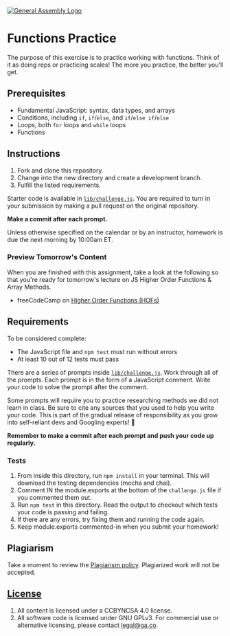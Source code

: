 [![General Assembly Logo](https://camo.githubusercontent.com/1a91b05b8f4d44b5bbfb83abac2b0996d8e26c92/687474703a2f2f692e696d6775722e636f6d2f6b6538555354712e706e67)](https://generalassemb.ly/education/web-development-immersive)

# Functions Practice

The purpose of this exercise is to practice working with functions. Think of it
as doing reps or practicing scales! The more you practice, the better you'll
get.

## Prerequisites

- Fundamental JavaScript: syntax, data types, and arrays
- Conditions, including `if`, `if`/`else`, and `if`/`else if`/`else`
- Loops, both `for` loops and `while` loops
- Functions

## Instructions

1. Fork and clone this repository.
1. Change into the new directory and create a development branch.
1. Fulfill the listed requirements.

Starter code is available in [`lib/challenge.js`](lib/challenge.js). You are
required to turn in your submission by making a pull request on the original
repository.

**Make a commit after each prompt.**

Unless otherwise specified on the calendar or by an instructor, homework is due
the next morning by 10:00am ET.

### Preview Tomorrow's Content

When you are finished with this assignment, take a look at the following so that you're ready for tomorrow's lecture on JS Higher Order Functions & Array Methods.

- freeCodeCamp on [Higher Order Functions (HOFs)](https://www.freecodecamp.org/news/a-quick-intro-to-higher-order-functions-in-javascript-1a014f89c6b/)

## Requirements

To be considered complete:

- The JavaScript file and `npm test` must run without errors
- At least 10 out of 12 tests must pass

There are a series of prompts inside [`lib/challenge.js`](lib/challenge.js).
Work through all of the prompts. Each prompt is in the form of a JavaScript
comment. Write your code to solve the prompt after the comment.

Some prompts will require you to practice researching methods we did not learn
in class. Be sure to cite any sources that you used to help you write your code. This is part of the gradual release of responsibility as you grow into self-reliant devs and Googling experts! 🧠

**Remember to make a commit after each prompt and push your code up regularly.**

### Tests

1. From inside this directory, run `npm install` in your terminal. This will download the testing dependencies (mocha and chai).
1. Comment IN the module.exports at the bottom of the `challenge.js` file if you commented them out.
1. Run `npm test` in this directory. Read the output to checkout which tests your code is passing and failing.
1. If there are any errors, try fixing them and running the code again.
1. Keep module.exports commented-in when you submit your homework!

## Plagiarism

Take a moment to review the [Plagiarism policy](https://git.generalassemb.ly/DC-WDI/Administrative/blob/master/plagiarism.md). Plagiarized work will not be accepted.

## [License](LICENSE)

1.  All content is licensed under a CC­BY­NC­SA 4.0 license.
1.  All software code is licensed under GNU GPLv3. For commercial use or
    alternative licensing, please contact legal@ga.co.
